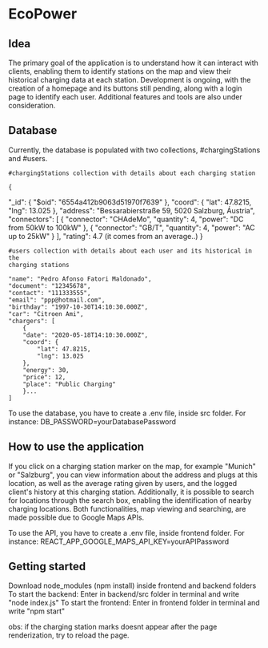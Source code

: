 # EcoPower

## Idea 
The primary goal of the application is to understand how it can interact 
with clients, enabling them to identify stations on the map and view their 
historical charging data at each station. Development is ongoing, with the 
creation of a homepage and its buttons still pending, along with a login page 
to identify each user. Additional features and tools are also under consideration.

## Database
Currently, the database is populated with two collections, #chargingStations
and #users.
    
    #chargingStations collection with details about each charging station
    
    {
  "_id": {
    "$oid": "6554a412b9063d51970f7639"
  },
  "coord": {
    "lat": 47.8215,
    "lng": 13.025
  },
  "address": "Bessarabierstraße 59, 5020 Salzburg, Áustria",
  "connectors": [
    {
      "connector": "CHAdeMo",
      "quantity": 4,
      "power": "DC from 50kW to 100kW"
    },
    {
      "connector": "GB/T",
      "quantity": 4,
      "power": "AC up to 25kW"
    }
  ],
  "rating": 4.7 (it comes from an average..)
}

    #users collection with details about each user and its historical in the
    charging stations

    "name": "Pedro Afonso Fatori Maldonado",
    "document": "12345678",
    "contact": "111333555",
    "email": "ppp@hotmail.com",
    "birthday": "1997-10-30T14:10:30.000Z",
    "car": "Citroen Ami",
    "chargers": [
        {
        "date": "2020-05-18T14:10:30.000Z",
        "coord": {
            "lat": 47.8215,
            "lng": 13.025
        },
        "energy": 30,
        "price": 12,
        "place": "Public Charging"
        }...
    ]
To use the database, you have to create a .env file, inside src folder. For instance: 
DB_PASSWORD=yourDatabasePassword

## How to use the application
If you click on a charging station marker on the map, for example "Munich" or "Salzburg", 
you can view information about the address and plugs at this location, as well as the 
average rating given by users, and the logged client's history at this charging station. 
Additionally, it is possible to search for locations through the search box, enabling the 
identification of nearby charging locations. Both functionalities, map viewing and searching, 
are made possible due to Google Maps APIs.

To use the API, you have to create a .env file, inside frontend folder. For instance: 
REACT_APP_GOOGLE_MAPS_API_KEY=yourAPIPassword

## Getting started
Download node_modules (npm install) inside frontend and backend folders
To start the backend: Enter in backend/src folder in terminal and write "node index.js"
To start the frontend: Enter in frontend folder in terminal and write "npm start"

obs: if the charging station marks doesnt appear after the page renderization, 
try to reload the page.
